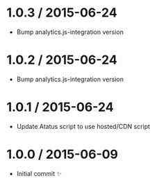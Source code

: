 
1.0.3 / 2015-06-24
==================

  * Bump analytics.js-integration version

1.0.2 / 2015-06-24
==================

  * Bump analytics.js-integration version

1.0.1 / 2015-06-24
==================

  * Update Atatus script to use hosted/CDN script

1.0.0 / 2015-06-09
==================

  * Initial commit :sparkles:
